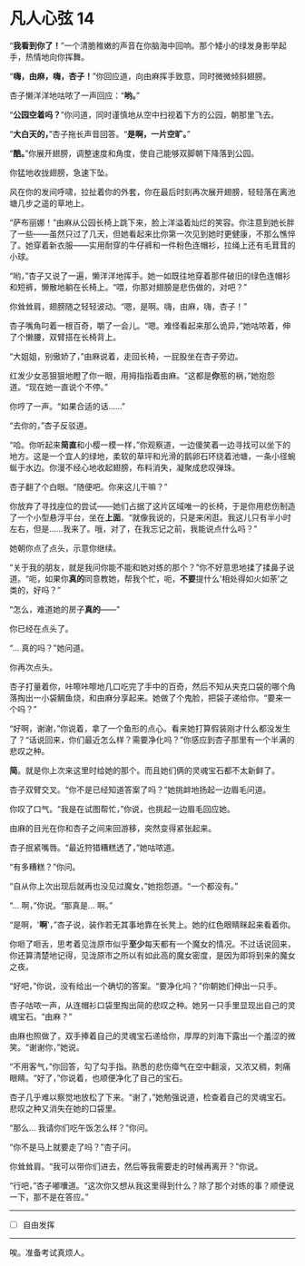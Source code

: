# 凡人心弦 14

“**我看到你了！**”一个清脆稚嫩的声音在你脑海中回响。那个矮小的绿发身影举起手，热情地向你挥舞。

“**嗨，由麻，嗨，杏子！**”你回应道，向由麻挥手致意，同时微微倾斜翅膀。

杏子懒洋洋地咕哝了一声回应：“**哟。**”

“**公园空着吗？**”你问道，同时谨慎地从空中扫视着下方的公园，朝那里飞去。

“**大白天的，**”杏子拖长声音回答。“**是啊，一片空旷。**”

“**酷。**”你展开翅膀，调整速度和角度，使自己能够双脚朝下降落到公园。

你猛地收拢翅膀，急速下坠。

风在你的发间呼啸，拉扯着你的外套，你在最后时刻再次展开翅膀，轻轻落在离池塘几步之遥的草地上。

“萨布丽娜！”由麻从公园长椅上跳下来，脸上洋溢着灿烂的笑容。你注意到她长胖了一些——虽然只过了几天，但她看起来比你第一次见到她时更健康，不那么憔悴了。她穿着新衣服——实用耐穿的牛仔裤和一件粉色连帽衫，拉绳上还有毛茸茸的小球。

“哟，”杏子又说了一遍，懒洋洋地挥手。她一如既往地穿着那件破旧的绿色连帽衫和短裤，懒散地躺在长椅上。“喂，你那对翅膀是悲伤做的，对吧？”

你耸耸肩，翅膀随之轻轻波动。“嗯，是啊。嗨，由麻，嗨，杏子！”

杏子嘴角叼着一根百奇，嚼了一会儿。“嗯。难怪看起来那么诡异，”她咕哝着，伸了个懒腰，双臂搭在长椅背上。

“大姐姐，别傲娇了，”由麻说着，走回长椅，一屁股坐在杏子旁边。

红发少女恶狠狠地瞪了你一眼，用拇指指着由麻。“这都是**你**惹的祸，”她抱怨道。“现在她一直说个不停。”

你哼了一声。“如果合适的话……”

“去你的，”杏子反驳道。

“哈。你听起来**简直**和小樱一模一样，”你观察道，一边傻笑着一边寻找可以坐下的地方。这是一个宜人的绿地，柔软的草坪和光滑的鹅卵石环绕着池塘，一条小径蜿蜒于水边。你漫不经心地收起翅膀，布料消失，凝聚成悲叹弹珠。

杏子翻了个白眼。“随便吧。你来这儿干嘛？”

你放弃了寻找座位的尝试——她们占据了这片区域唯一的长椅，于是你用悲伤制造了一个小型悬浮平台，坐在**上面**。“就像我说的，只是来闲逛。我这儿只有半小时左右，但是……我来了。哦，对了，在我忘记之前，我能说点什么吗？”

她朝你点了点头，示意你继续。

“关于我的朋友，就是我问你能不能和她对练的那个？”你不好意思地揉了揉鼻子说道。“呃，如果你**真的**同意教她，帮我个忙，呃，**不要**提什么'相处得如火如荼'之类的，好吗？”

“怎么，难道她的房子**真的**——”

你已经在点头了。

“... 真的吗？”她问道。

你再次点头。

杏子打量着你，咔嚓咔嚓地几口吃完了手中的百奇，然后不知从夹克口袋的哪个角落掏出一小袋鲷鱼烧，和由麻分享起来。她做了个鬼脸，把袋子递给你。“要来一个吗？”

“好啊，谢谢，”你说着，拿了一个鱼形的点心。看来她打算假装刚才什么都没发生了？“话说回来，你们最近怎么样？需要净化吗？”你感应到杏子那里有一个半满的悲叹之种。

**简**。就是你上次来这里时给她的那个。而且她们俩的灵魂宝石都不太新鲜了。

杏子双臂交叉。“你不是已经知道答案了吗？”她挑衅地扬起一边眉毛问道。

你叹了口气。“我是在试图帮忙，”你说，也挑起一边眉毛回应她。

由麻的目光在你和杏子之间来回游移，突然变得紧张起来。

杏子抿紧嘴唇。“最近狩猎糟糕透了，”她咕哝道。

“有多糟糕？”你问。

“自从你上次出现后就再也没见过魔女，”她抱怨道。“一个都没有。”

“... 啊，”你说。“那真是... 啊。”

“是啊，'**啊**'，”杏子说，装作若无其事地靠在长凳上。她的红色眼睛眯起来看着你。

你咂了咂舌，思考着见泷原市似乎**至少**每天都有一个魔女的情况。不过话说回来，你还算清楚地记得，见泷原市之所以有如此高的魔女密度，是因为即将到来的魔女之夜。

“好吧，”你说，没有给出一个确切的答案。“要净化吗？”你朝她们伸出一只手。

杏子咕哝一声，从连帽衫口袋里掏出简的悲叹之种。她另一只手里显现出自己的灵魂宝石。“由麻？”

由麻也照做了，双手捧着自己的灵魂宝石递给你，厚厚的刘海下露出一个羞涩的微笑。“谢谢你，”她说。

“不用客气，”你回答，勾了勾手指。熟悉的悲伤瘴气在空中翻滚，又浓又稠，刺痛眼睛。“好了，”你说着，也顺便净化了自己的宝石。

杏子几乎难以察觉地放松了下来。“谢了，”她勉强说道，检查着自己的灵魂宝石。悲叹之种又消失在她的口袋里。

“那么... 我请你们吃午饭怎么样？”你问。

“你不是马上就要走了吗？”杏子问。

你耸耸肩。“我可以带你们进去，然后等我需要走的时候再离开？”你说。

“行吧，”杏子嘟囔道。“这次你又想从我这里得到什么？除了那个对练的事？顺便说一下，那不是在答应。”

---

- [ ] 自由发挥

---

唉。准备考试真烦人。
